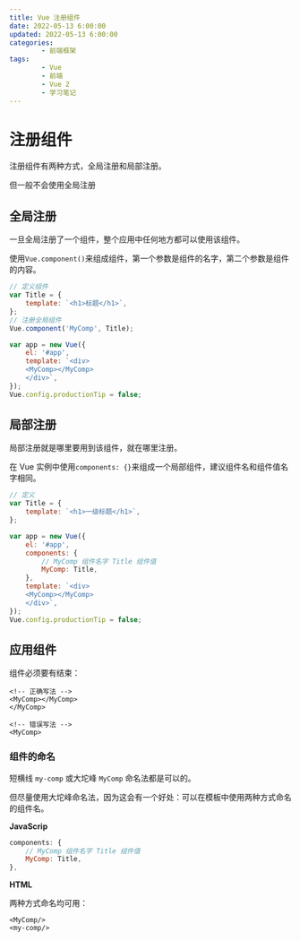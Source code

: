 ```yaml
---
title: Vue 注册组件
date: 2022-05-13 6:00:00
updated: 2022-05-13 6:00:00
categories:
        - 前端框架
tags:
        - Vue
        - 前端
        - Vue 2
        - 学习笔记
---
```


# 注册组件

注册组件有两种方式，全局注册和局部注册。

但一般不会使用全局注册

## 全局注册

一旦全局注册了一个组件，整个应用中任何地方都可以使用该组件。

使用`Vue.component()`来组成组件，第一个参数是组件的名字，第二个参数是组件的内容。

```js
// 定义组件
var Title = {
	template: `<h1>标题</h1>`,
};
// 注册全局组件
Vue.component('MyComp', Title);

var app = new Vue({
	el: '#app',
	template: `<div>
    <MyComp></MyComp>
    </div>`,
});
Vue.config.productionTip = false;

```

## 局部注册

局部注册就是哪里要用到该组件，就在哪里注册。

在 Vue 实例中使用`components: {}`来组成一个局部组件，建议组件名和组件值名字相同。

```js
// 定义
var Title = {
	template: `<h1>一级标题</h1>`,
};

var app = new Vue({
	el: '#app',
	components: {
		// MyComp 组件名字 Title 组件值
		MyComp: Title,
	},
	template: `<div>
    <MyComp></MyComp>
    </div>`,
});
Vue.config.productionTip = false;

```

## 应用组件

组件必须要有结束：

```vue
<!-- 正确写法 -->
<MyComp></MyComp>
</MyComp>

<!-- 错误写法 -->
<MyComp>
```

### 组件的命名

短横线 `my-comp` 或大坨峰 `MyComp` 命名法都是可以的。

但尽量使用大坨峰命名法，因为这会有一个好处：可以在模板中使用两种方式命名的组件名。

**JavaScrip**

```js
components: {
	// MyComp 组件名字 Title 组件值
	MyComp: Title,
},
```

**HTML**

两种方式命名均可用：

```vue
<MyComp/>
<my-comp/>
```

